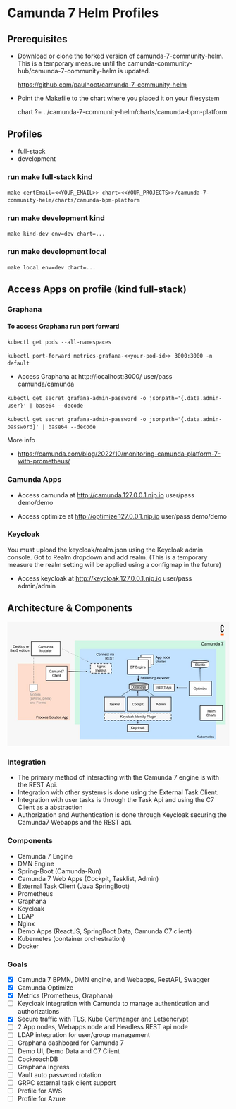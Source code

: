 # Camunda 7 Helm Profiles

## Prerequisites
- Download or clone the forked version of camunda-7-community-helm. This is a temporary measure until the camunda-community-hub/camunda-7-community-helm is updated.

  https://github.com/paulhoot/camunda-7-community-helm

- Point the Makefile to the chart where you placed it on your filesystem

  chart ?= ../camunda-7-community-helm/charts/camunda-bpm-platform


## Profiles

- full-stack
- development

### run make full-stack kind

`make certEmail=<<YOUR_EMAIL>> chart=<<YOUR_PROJECTS>>/camunda-7-community-helm/charts/camunda-bpm-platform`

### run make development kind

`make kind-dev env=dev chart=...`

### run make development local

`make local env=dev chart=...`


## Access Apps on profile (kind full-stack)

### Graphana

#### To access Graphana run port forward

`kubectl get pods --all-namespaces`

`kubectl port-forward metrics-grafana-<<your-pod-id>> 3000:3000 -n default`

* Access Graphana at http://localhost:3000/ user/pass camunda/camunda

`kubectl get secret grafana-admin-password -o jsonpath='{.data.admin-user}' | base64 --decode`

`kubectl get secret grafana-admin-password -o jsonpath='{.data.admin-password}' | base64 --decode`

More info
- https://camunda.com/blog/2022/10/monitoring-camunda-platform-7-with-prometheus/

### Camunda Apps
* Access camunda at http://camunda.127.0.0.1.nip.io user/pass demo/demo

* Access optimize at http://optimize.127.0.0.1.nip.io user/pass demo/demo

### Keycloak

You must upload the keycloak/realm.json using the Keycloak admin console. Got to Realm dropdown and add realm. (This is a temporary measure the realm setting will be applied using a configmap in the future)

* Access keycloak at http://keycloak.127.0.0.1.nip.io user/pass admin/admin   


## Architecture & Components

![C7 Architecture & Components](https://raw.githubusercontent.com/camunda-community-hub/camunda-7-helm-profiles/44e176e1be9ed8149270973c235aaa4f119ce9cb/static/c7-components.jpg)

### Integration
- The primary method of interacting with the Camunda 7 engine is with the REST Api.
- Integration with other systems is done using the External Task Client.
- Integration with user tasks is through the Task Api and using the C7 Client as a abstraction
- Authorization and Authentication is done through Keycloak securing the Camunda7 Webapps and the REST api.

### Components
- Camunda 7 Engine
- DMN Engine
- Spring-Boot (Camunda-Run)
- Camunda 7 Web Apps (Cockpit, Tasklist, Admin)
- External Task Client (Java SpringBoot)
- Prometheus
- Graphana
- Keycloak
- LDAP
- Nginx
- Demo Apps (ReactJS, SpringBoot Data, Camunda C7 client)
- Kubernetes (container orchestration)
- Docker


### Goals
- [X] Camunda 7 BPMN, DMN engine, and Webapps, RestAPI, Swagger
- [X] Camunda Optimize
- [X] Metrics (Prometheus, Graphana)
- [ ] Keycloak integration with Camunda to manage authentication and authorizations
- [X] Secure traffic with TLS, Kube Certmanger and Letsencrypt
- [ ] 2 App nodes, Webapps node and Headless REST api node  
- [ ] LDAP integration for user/group management
- [ ] Graphana dashboard for Camunda 7
- [ ] Demo UI, Demo Data and C7 Client
- [ ] CockroachDB
- [ ] Graphana Ingress
- [ ] Vault auto password rotation
- [ ] GRPC external task client support
- [ ] Profile for AWS
- [ ] Profile for Azure
